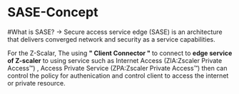 <h1>SASE-Concept</h1>

#What is SASE?
-> Secure access service edge (SASE) is an architecture that delivers converged network and security as a service capabilities.

For the Z-Scalar, The using <strong> " Client Connector " </strong> to connect to <strong>edge service of Z-scaler</strong> to using service such as Internet Access (ZIA:Zscaler Private Access™) , Access Private Service (ZPA:Zscaler Private Access™) then can control the policy for authenication and control client to access the internet or private resource.

